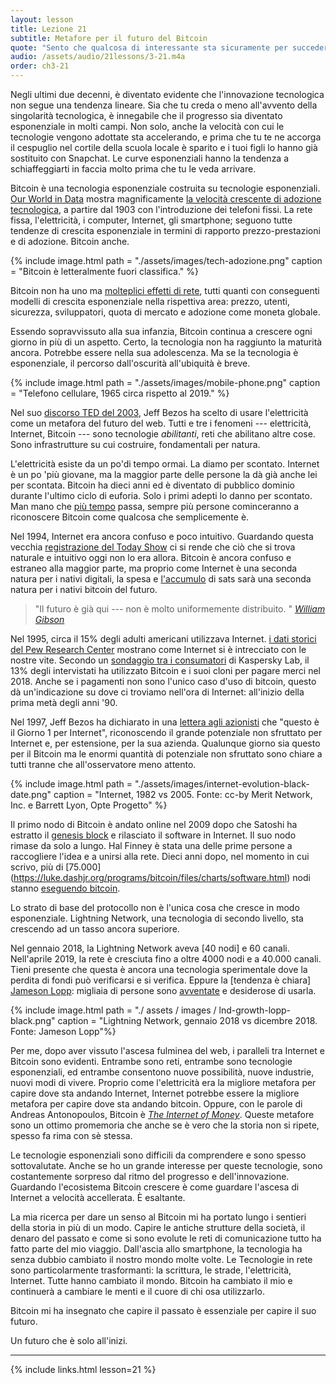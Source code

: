 ```yaml
---
layout: lesson
title: Lezione 21
subtitle: Metafore per il futuro del Bitcoin
quote: "Sento che qualcosa di interessante sta sicuramente per succedere..."
audio: /assets/audio/21lessons/3-21.m4a
order: ch3-21
---
```


Negli ultimi due decenni, è diventato evidente che 
l'innovazione tecnologica non segue una tendenza lineare. Sia che tu creda o meno
all'avvento della singolarità tecnologica, è innegabile che il progresso sia
diventato esponenziale in molti campi. Non solo, anche la velocità con cui
le tecnologie vengono adottate sta accelerando, e prima che tu te ne accorga
il cespuglio nel cortile della scuola locale è sparito e i tuoi figli lo hanno già 
sostituito con Snapchat. Le curve esponenziali hanno la tendenza a schiaffeggiarti
in faccia molto prima che tu le veda arrivare.

Bitcoin è una tecnologia esponenziale costruita su tecnologie esponenziali. 
[Our World in Data] mostra magnificamente [la velocità crescente di
adozione tecnologica][the rising speed of technological adoption], a partire 
dal 1903 con l'introduzione dei telefoni fissi. La rete fissa, l'elettricità, 
i computer, Internet, gli smartphone;
seguono tutte tendenze di crescita esponenziale in termini di rapporto prezzo-prestazioni 
e di adozione. Bitcoin anche.

{% include image.html path = "./assets/images/tech-adozione.png" caption = "Bitcoin è letteralmente fuori classifica." %}

Bitcoin non ha uno ma [molteplici effetti di rete][multiple network effects], tutti quanti
con conseguenti modelli di crescita esponenziale nella rispettiva area:
prezzo, utenti, sicurezza, sviluppatori, quota di mercato e adozione come moneta
globale.

Essendo sopravvissuto alla sua infanzia, Bitcoin continua a crescere ogni giorno
in più di un aspetto. Certo, la tecnologia non ha raggiunto la maturità
ancora. Potrebbe essere nella sua adolescenza. Ma se la tecnologia è
esponenziale, il percorso dall'oscurità all'ubiquità è breve.

{% include image.html path = "./assets/images/mobile-phone.png" caption = "Telefono cellulare, 1965 circa rispetto al 2019." %}

Nel suo [discorso TED del 2003][TED talk], Jeff Bezos ha scelto di usare 
l'elettricità come un metafora del futuro del web. Tutti e tre i fenomeni 
--- elettricità, Internet, Bitcoin --- sono tecnologie *abilitanti*, reti che abilitano
altre cose. Sono infrastrutture su cui costruire, fondamentali per natura.

L'elettricità esiste da un po'di tempo ormai. La diamo per scontato.
Internet è un po 'più giovane, ma la maggior parte delle persone la dà già anche lei
per scontata. Bitcoin ha dieci anni ed è diventato di pubblico dominio  
durante l'ultimo ciclo di euforia. Solo i primi adepti lo danno per scontato. 
Man mano che [più tempo][more time] passa, sempre più persone cominceranno a
riconoscere Bitcoin come qualcosa che semplicemente è.

Nel 1994, Internet era ancora confuso e poco intuitivo. Guardando questa
vecchia [registrazione del Today Show][recording of the Today Show] ci si rende 
che ciò che si trova naturale e intuitivo oggi  non lo era allora. Bitcoin è ancora
confuso e estraneo alla maggior parte, ma proprio come Internet è una seconda natura
per i nativi digitali, la spesa e [l'accumulo][stacking] di sats sarà una seconda natura
per i nativi bitcoin del futuro.

> "Il futuro è già qui --- non è molto uniformemente 
> distribuito. "
> <cite> [William Gibson] </cite>

Nel 1995, circa il 15% degli adulti americani utilizzava Internet. 
[i dati storici del Pew Research Center][data from the Pew Research Center] mostrano come 
Internet si è intrecciato con le nostre vite. Secondo un [sondaggio tra i consumatori][consumer survey] di Kaspersky
Lab, il 13% degli intervistati ha utilizzato Bitcoin e i suoi cloni per pagare
merci nel 2018. Anche se i pagamenti non sono l'unico caso d'uso di bitcoin, questo 
dà un'indicazione su dove ci troviamo nell'ora di Internet: all'inizio della prima 
metà degli anni '90.

Nel 1997, Jeff Bezos ha dichiarato in una [lettera agli azionisti][letter to shareholders] 
che "questo è il Giorno 1 per Internet", riconoscendo il grande potenziale non sfruttato per
Internet e, per estensione, per la sua azienda. Qualunque giorno sia questo
per il Bitcoin ma le enormi quantità di potenziale non sfruttato sono chiare a tutti tranne che 
all'osservatore meno attento.

{% include image.html path = "./assets/images/internet-evolution-black-date.png" caption = "Internet, 1982 vs 2005. Fonte: cc-by Merit Network, Inc. e Barrett Lyon, Opte Progetto" %}


Il primo nodo di Bitcoin è andato online nel 2009 dopo che Satoshi ha estratto il
[genesis block] e rilasciato il software in Internet. Il suo nodo rimase
da solo a lungo. Hal Finney è stata una delle prime persone a raccogliere l'idea e 
a unirsi alla rete. Dieci anni dopo, nel momento in cui scrivo, più
di [75.000] (https://luke.dashjr.org/programs/bitcoin/files/charts/software.html)
nodi stanno [eseguendo bitcoin][running bitcoin].

Lo strato di base del protocollo non è l'unica cosa che cresce in modo esponenziale.
Lightning Network, una tecnologia di secondo livello, sta crescendo ad un tasso ancora 
superiore.

Nel gennaio 2018, la Lightning Network aveva [40 nodi] e 60 canali.
Nell'aprile 2019, la rete è cresciuta fino a oltre 4000 nodi e a 
40.000 canali. Tieni presente che questa è ancora una tecnologia sperimentale
dove la perdita di fondi può verificarsi e si verifica. Eppure la [tendenza è chiara] [Jameson Lopp]:
migliaia di persone sono [avventate][reckless] e desiderose di usarla.

{% include image.html path = "./ assets / images / lnd-growth-lopp-black.png" caption = "Lightning Network, gennaio 2018 vs dicembre 2018. Fonte: Jameson Lopp"%}

Per me, dopo aver vissuto l'ascesa fulminea del web, i paralleli
tra Internet e Bitcoin sono evidenti. Entrambe sono reti, entrambe
sono tecnologie esponenziali, ed entrambe consentono nuove possibilità, nuove
industrie, nuovi modi di vivere. Proprio come l'elettricità era la migliore
metafora per capire dove sta andando Internet, Internet potrebbe
essere la migliore metafora per capire dove sta andando bitcoin. Oppure, con le 
parole di Andreas Antonopoulos, Bitcoin è [*The Internet of Money*].
Queste metafore sono un ottimo promemoria che anche se è vero che la storia non si ripete, 
spesso fa rima con sè stessa.

Le tecnologie esponenziali sono difficili da comprendere e sono spesso sottovalutate.
Anche se ho un grande interesse per queste tecnologie, sono
costantemente sorpreso dal ritmo del progresso e dell'innovazione. Guardando
l'ecosistema Bitcoin crescere è come guardare l'ascesa di Internet a velocità 
accellerata. È esaltante.

La mia ricerca per dare un senso al Bitcoin mi ha portato lungo i sentieri
della storia in più di un modo. Capire le antiche
strutture della società, il denaro del passato e come si sono evolute 
le reti di comunicazione tutto ha fatto parte del mio viaggio. 
Dall'ascia allo smartphone, la tecnologia ha
senza dubbio cambiato il nostro mondo molte volte. Le Tecnologie in rete
sono particolarmente trasformanti: la scrittura, le strade, l'elettricità, 
Internet. Tutte hanno cambiato il mondo. Bitcoin ha cambiato il mio e
continuerà a cambiare le menti e il cuore di chi osa utilizzarlo.

Bitcoin mi ha insegnato che capire il passato è essenziale per
capire il suo futuro. 

Un futuro che è solo all'inizi.

---

{% include links.html lesson=21 %}

[Our World in Data]: https://ourworldindata.org/
[the rising speed of technological adoption]: https://www.visualcapitalist.com/rising-speed-technological-adoption/
[multiple network effects]: https://www.thrivenotes.com/the-7-network-effects-of-bitcoin/
[TED talk]: https://www.ted.com/talks/jeff_bezos_on_the_next_web_innovation
[recording of the Today Show]: https://www.youtube.com/watch?v=UlJku_CSyNg
[William Gibson]: https://www.npr.org/2018/10/22/1067220/the-science-in-science-fiction
[data from the Pew Research Center]: https://www.pewinternet.org/2014/02/27/part-1-how-the-internet-has-woven-itself-into-american-life/
[consumer survey]: https://www.kaspersky.com/blog/money-report-2018/
[letter to shareholders]: http://media.corporate-ir.net/media_files/irol/97/97664/reports/Shareholderletter97.pdf
[running bitcoin]: https://twitter.com/halfin/status/1110302988?lang=en
[40 nodes]: https://bitcoinist.com/bitcoin-lightning-network-mainnet-nodes/
[reckless]: https://twitter.com/hashtag/reckless
[Jameson Lopp]: https://twitter.com/lopp/status/1077200836072296449
[*The Internet of Money*]: https://theinternetofmoney.info/
[stacking]: https://twitter.com/hashtag/stackingsats

<!-- Bitcoin Wiki -->
[genesis block]: https://en.bitcoin.it/wiki/Genesis_block

<!-- Wikipedia -->
[more time]: https://en.wikipedia.org/wiki/Lindy_effect
[alice]: https://en.wikipedia.org/wiki/Alice%27s_Adventures_in_Wonderland
[carroll]: https://en.wikipedia.org/wiki/Lewis_Carroll
